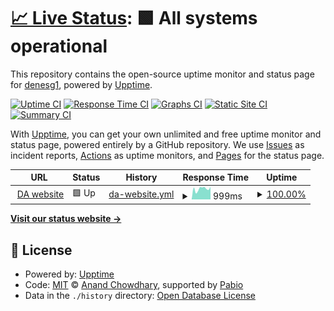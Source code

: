 # [📈 Live Status](https://denesg1.github.io/upptime): <!--live status--> **🟩 All systems operational**

This repository contains the open-source uptime monitor and status page for [denesg1](https://denesg1.github.io/upptime), powered by [Upptime](https://github.com/upptime/upptime).

[![Uptime CI](https://github.com/denesg1/upptime/workflows/Uptime%20CI/badge.svg)](https://github.com/denesg1/upptime/actions?query=workflow%3A%22Uptime+CI%22)
[![Response Time CI](https://github.com/denesg1/upptime/workflows/Response%20Time%20CI/badge.svg)](https://github.com/denesg1/upptime/actions?query=workflow%3A%22Response+Time+CI%22)
[![Graphs CI](https://github.com/denesg1/upptime/workflows/Graphs%20CI/badge.svg)](https://github.com/denesg1/upptime/actions?query=workflow%3A%22Graphs+CI%22)
[![Static Site CI](https://github.com/denesg1/upptime/workflows/Static%20Site%20CI/badge.svg)](https://github.com/denesg1/upptime/actions?query=workflow%3A%22Static+Site+CI%22)
[![Summary CI](https://github.com/denesg1/upptime/workflows/Summary%20CI/badge.svg)](https://github.com/denesg1/upptime/actions?query=workflow%3A%22Summary+CI%22)

With [Upptime](https://upptime.js.org), you can get your own unlimited and free uptime monitor and status page, powered entirely by a GitHub repository. We use [Issues](https://github.com/denesg1/upptime/issues) as incident reports, [Actions](https://github.com/denesg1/upptime/actions) as uptime monitors, and [Pages](https://denesg1.github.io/upptime) for the status page.

<!--start: status pages-->
<!-- This summary is generated by Upptime (https://github.com/upptime/upptime) -->
<!-- Do not edit this manually, your changes will be overwritten -->
<!-- prettier-ignore -->
| URL | Status | History | Response Time | Uptime |
| --- | ------ | ------- | ------------- | ------ |
| <img alt="" src="https://icons.duckduckgo.com/ip3/digitalarcher.dev.ico" height="13"> [DA website](https://digitalarcher.dev) | 🟩 Up | [da-website.yml](https://github.com/denesg1/upptime/commits/HEAD/history/da-website.yml) | <details><summary><img alt="Response time graph" src="./graphs/da-website/response-time-week.png" height="20"> 999ms</summary><br><a href="https://denesg1.github.io/upptime/history/da-website"><img alt="Response time 999" src="https://img.shields.io/endpoint?url=https%3A%2F%2Fraw.githubusercontent.com%2Fdenesg1%2Fupptime%2FHEAD%2Fapi%2Fda-website%2Fresponse-time.json"></a><br><a href="https://denesg1.github.io/upptime/history/da-website"><img alt="24-hour response time 1039" src="https://img.shields.io/endpoint?url=https%3A%2F%2Fraw.githubusercontent.com%2Fdenesg1%2Fupptime%2FHEAD%2Fapi%2Fda-website%2Fresponse-time-day.json"></a><br><a href="https://denesg1.github.io/upptime/history/da-website"><img alt="7-day response time 999" src="https://img.shields.io/endpoint?url=https%3A%2F%2Fraw.githubusercontent.com%2Fdenesg1%2Fupptime%2FHEAD%2Fapi%2Fda-website%2Fresponse-time-week.json"></a><br><a href="https://denesg1.github.io/upptime/history/da-website"><img alt="30-day response time 999" src="https://img.shields.io/endpoint?url=https%3A%2F%2Fraw.githubusercontent.com%2Fdenesg1%2Fupptime%2FHEAD%2Fapi%2Fda-website%2Fresponse-time-month.json"></a><br><a href="https://denesg1.github.io/upptime/history/da-website"><img alt="1-year response time 999" src="https://img.shields.io/endpoint?url=https%3A%2F%2Fraw.githubusercontent.com%2Fdenesg1%2Fupptime%2FHEAD%2Fapi%2Fda-website%2Fresponse-time-year.json"></a></details> | <details><summary><a href="https://denesg1.github.io/upptime/history/da-website">100.00%</a></summary><a href="https://denesg1.github.io/upptime/history/da-website"><img alt="All-time uptime 100.00%" src="https://img.shields.io/endpoint?url=https%3A%2F%2Fraw.githubusercontent.com%2Fdenesg1%2Fupptime%2FHEAD%2Fapi%2Fda-website%2Fuptime.json"></a><br><a href="https://denesg1.github.io/upptime/history/da-website"><img alt="24-hour uptime 100.00%" src="https://img.shields.io/endpoint?url=https%3A%2F%2Fraw.githubusercontent.com%2Fdenesg1%2Fupptime%2FHEAD%2Fapi%2Fda-website%2Fuptime-day.json"></a><br><a href="https://denesg1.github.io/upptime/history/da-website"><img alt="7-day uptime 100.00%" src="https://img.shields.io/endpoint?url=https%3A%2F%2Fraw.githubusercontent.com%2Fdenesg1%2Fupptime%2FHEAD%2Fapi%2Fda-website%2Fuptime-week.json"></a><br><a href="https://denesg1.github.io/upptime/history/da-website"><img alt="30-day uptime 100.00%" src="https://img.shields.io/endpoint?url=https%3A%2F%2Fraw.githubusercontent.com%2Fdenesg1%2Fupptime%2FHEAD%2Fapi%2Fda-website%2Fuptime-month.json"></a><br><a href="https://denesg1.github.io/upptime/history/da-website"><img alt="1-year uptime 100.00%" src="https://img.shields.io/endpoint?url=https%3A%2F%2Fraw.githubusercontent.com%2Fdenesg1%2Fupptime%2FHEAD%2Fapi%2Fda-website%2Fuptime-year.json"></a></details>

<!--end: status pages-->

[**Visit our status website →**](https://denesg1.github.io/upptime)

## 📄 License

- Powered by: [Upptime](https://github.com/upptime/upptime)
- Code: [MIT](./LICENSE) © [Anand Chowdhary](https://anandchowdhary.com), supported by [Pabio](https://pabio.com)
- Data in the `./history` directory: [Open Database License](https://opendatacommons.org/licenses/odbl/1-0/)
